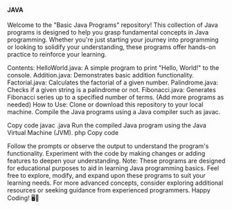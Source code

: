 #### JAVA

Welcome to the "Basic Java Programs" repository! This collection of Java programs is designed to help you grasp fundamental concepts in Java programming. Whether you're just starting your journey into programming or looking to solidify your understanding, these programs offer hands-on practice to reinforce your learning.

Contents:
HelloWorld.java: A simple program to print "Hello, World!" to the console.
Addition.java: Demonstrates basic addition functionality.
Factorial.java: Calculates the factorial of a given number.
Palindrome.java: Checks if a given string is a palindrome or not.
Fibonacci.java: Generates Fibonacci series up to a specified number of terms.
(Add more programs as needed)
How to Use:
Clone or download this repository to your local machine.
Compile the Java programs using a Java compiler such as javac.

Copy code
javac <filename>.java
Run the compiled Java program using the Java Virtual Machine (JVM).
php
Copy code

Follow the prompts or observe the output to understand the program's functionality.
Experiment with the code by making changes or adding features to deepen your understanding.
Note:
These programs are designed for educational purposes to aid in learning Java programming basics.
Feel free to explore, modify, and expand upon these programs to suit your learning needs.
For more advanced concepts, consider exploring additional resources or seeking guidance from experienced programmers.
Happy Coding! 🖥️🚀
